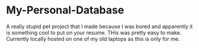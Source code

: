 # My-Personal-Database

A really stupid pet project that I made because I was bored and apparently it is something cool to put on your resume. THis was pretty easy to make. Currently locally hosted on one of my old laptops as this is only for me.
